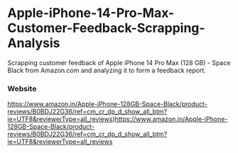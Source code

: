 # Apple-iPhone-14-Pro-Max-Customer-Feedback-Scrapping-Analysis
Scrapping customer feedback of Apple iPhone 14 Pro Max (128 GB) - Space Black from Amazon.com and analyzing it to form a feedback report.

### Website
https://www.amazon.in/Apple-iPhone-128GB-Space-Black/product-reviews/B0BDJ22G36/ref=cm_cr_dp_d_show_all_btm?ie=UTF8&reviewerType=all_reviews)https://www.amazon.in/Apple-iPhone-128GB-Space-Black/product-reviews/B0BDJ22G36/ref=cm_cr_dp_d_show_all_btm?ie=UTF8&reviewerType=all_reviews
